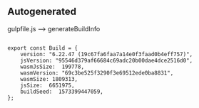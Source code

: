 



Autogenerated
-------------








gulpfile.js --> generateBuildInfo


  

```

export const Build = {
    version: "6.22.47 (19c67fa6faa7a14e0f3faad0b4eff757)",
    jsVersion: "95546d379af66684c69adc20b00dae4dce2516d0",
    wasmJsSize:  199778,
    wasmVersion: "69c3be525f3290f3e69512ede0ba8831",
    wasmSize: 1809313,
    jsSize:  6651975,
    buildSeed:  1573399447059,
};


```




